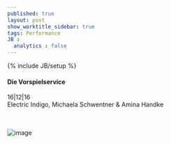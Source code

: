 ```yaml
---
published: true
layout: post
show_worktitle_sidebar: true
tags: Performance
JB :
  analytics : false
---
```


{% include JB/setup %}




<p>
<h4>Die Vorspielservice</h4>
16|12|16<br />
Electric Indigo, Michaela Schwentner & Amina Handke

<br /><br />
<img src="{{ site.url }}/images/vorspielservice.jpg" alt="image">


</p>



